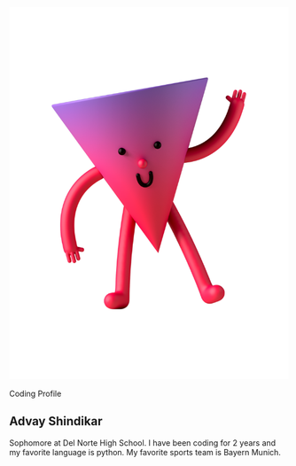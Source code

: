 <html>
    <head>
        <meta charset="utf-8">
        <meta name="viewport" content="width=device-width, initial-scale=1">
        <link rel="stylesheet" href="customization.css">
        <link rel="stylesheet" href="https://maxcdn.bootstrapcdn.com/bootstrap/3.4.1/css/bootstrap.min.css">
        <script src="https://ajax.googleapis.com/ajax/libs/jquery/3.6.3/jquery.min.js"></script>
        <script src="https://maxcdn.bootstrapcdn.com/bootstrap/3.4.1/js/bootstrap.min.js"></script>
    </head>

<body>
        <main>
          <article class="profile">
            <picture class="profile-img">
              <source srcset="![Alt text](images/2346.JPEG)" media="(min-width: 600px)">
              <img src="images/profile.png" alt="profile">
            </picture>
            <div class="content">
              <p class="detail">Coding Profile</p>
                <h1>Advay Shindikar</h1>
              <p>
                Sophomore at Del Norte High School. I have been coding for 2 years and my favorite language is python. My favorite sports team is Bayern Munich.
              </p>
              <a href="https://pages.github.com/ADVAYS16" class="button"></a>
            </div>
          </article>
        </main>
</body> 
